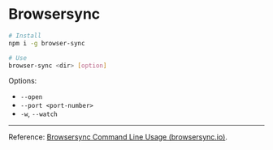 # Browsersync

```bash
# Install
npm i -g browser-sync
```

```bash
# Use
browser-sync <dir> [option]
```

Options:

- `--open`
- `--port <port-number>`
- `-w`, `--watch`

----

Reference: [Browsersync Command Line Usage (browsersync.io)](https://browsersync.io/docs/command-line).
